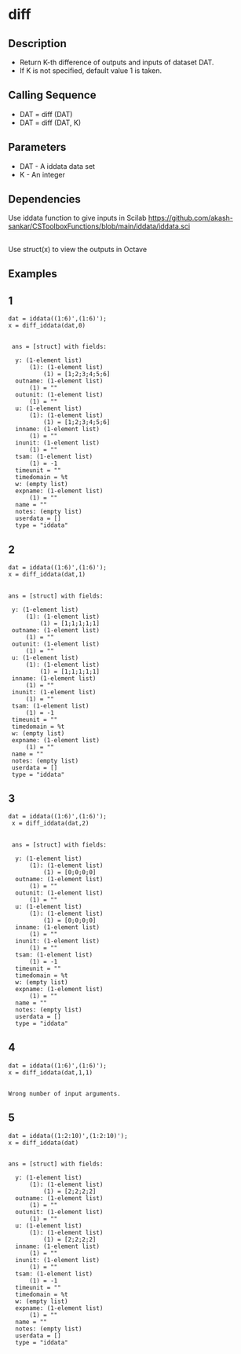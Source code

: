 # diff
## Description 
- Return K-th difference of outputs and inputs of dataset DAT.
- If K is not specified, default value 1 is taken.
## Calling Sequence
- DAT = diff (DAT)
- DAT = diff (DAT, K)
## Parameters
- DAT - A iddata data set
- K - An integer
## Dependencies
Use iddata function to give inputs in Scilab
https://github.com/akash-sankar/CSToolboxFunctions/blob/main/iddata/iddata.sci
##
Use struct(x) to view the outputs in Octave
## Examples
## 1
```
dat = iddata((1:6)',(1:6)');
x = diff_iddata(dat,0)
```
##
```
 ans = [struct] with fields:

  y: (1-element list)
      (1): (1-element list)
          (1) = [1;2;3;4;5;6]
  outname: (1-element list)
      (1) = ""
  outunit: (1-element list)
      (1) = ""
  u: (1-element list)
      (1): (1-element list)
          (1) = [1;2;3;4;5;6]
  inname: (1-element list)
      (1) = ""
  inunit: (1-element list)
      (1) = ""
  tsam: (1-element list)
      (1) = -1
  timeunit = ""
  timedomain = %t
  w: (empty list)
  expname: (1-element list)
      (1) = ""
  name = ""
  notes: (empty list)
  userdata = []
  type = "iddata"
```
## 2
```
dat = iddata((1:6)',(1:6)');
x = diff_iddata(dat,1)
```
##
 ``` 
 ans = [struct] with fields:

  y: (1-element list)
      (1): (1-element list)
          (1) = [1;1;1;1;1]
  outname: (1-element list)
      (1) = ""
  outunit: (1-element list)
      (1) = ""
  u: (1-element list)
      (1): (1-element list)
          (1) = [1;1;1;1;1]
  inname: (1-element list)
      (1) = ""
  inunit: (1-element list)
      (1) = ""
  tsam: (1-element list)
      (1) = -1
  timeunit = ""
  timedomain = %t
  w: (empty list)
  expname: (1-element list)
      (1) = ""
  name = ""
  notes: (empty list)
  userdata = []
  type = "iddata"
```
## 3
```
dat = iddata((1:6)',(1:6)');
 x = diff_iddata(dat,2)
 ```
##
```
 ans = [struct] with fields:

  y: (1-element list)
      (1): (1-element list)
          (1) = [0;0;0;0]
  outname: (1-element list)
      (1) = ""
  outunit: (1-element list)
      (1) = ""
  u: (1-element list)
      (1): (1-element list)
          (1) = [0;0;0;0]
  inname: (1-element list)
      (1) = ""
  inunit: (1-element list)
      (1) = ""
  tsam: (1-element list)
      (1) = -1
  timeunit = ""
  timedomain = %t
  w: (empty list)
  expname: (1-element list)
      (1) = ""
  name = ""
  notes: (empty list)
  userdata = []
  type = "iddata"
```
## 4
```
dat = iddata((1:6)',(1:6)');
x = diff_iddata(dat,1,1)
```
##
```
Wrong number of input arguments.
```
## 5
```
dat = iddata((1:2:10)',(1:2:10)');
x = diff_iddata(dat)
```
##
```
ans = [struct] with fields:

  y: (1-element list)
      (1): (1-element list)
          (1) = [2;2;2;2]
  outname: (1-element list)
      (1) = ""
  outunit: (1-element list)
      (1) = ""
  u: (1-element list)
      (1): (1-element list)
          (1) = [2;2;2;2]
  inname: (1-element list)
      (1) = ""
  inunit: (1-element list)
      (1) = ""
  tsam: (1-element list)
      (1) = -1
  timeunit = ""
  timedomain = %t
  w: (empty list)
  expname: (1-element list)
      (1) = ""
  name = ""
  notes: (empty list)
  userdata = []
  type = "iddata"
```

